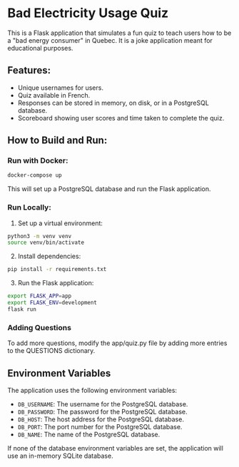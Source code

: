 # Bad Electricity Usage Quiz

This is a Flask application that simulates a fun quiz to teach users how to be a "bad energy consumer" in Quebec. It is a joke application meant for educational purposes.

## Features:
- Unique usernames for users.
- Quiz available in French.
- Responses can be stored in memory, on disk, or in a PostgreSQL database.
- Scoreboard showing user scores and time taken to complete the quiz.

## How to Build and Run:

### Run with Docker:

```bash
docker-compose up
```

This will set up a PostgreSQL database and run the Flask application.

### Run Locally:

1.	Set up a virtual environment:
```bash
python3 -m venv venv
source venv/bin/activate
```

2.	Install dependencies:
```bash
pip install -r requirements.txt
```

3.	Run the Flask application:
```bash
export FLASK_APP=app
export FLASK_ENV=development
flask run
```

### Adding Questions

To add more questions, modify the app/quiz.py file by adding more entries to the QUESTIONS dictionary.

## Environment Variables

The application uses the following environment variables:

- `DB_USERNAME`: The username for the PostgreSQL database.
- `DB_PASSWORD`: The password for the PostgreSQL database.
- `DB_HOST`: The host address for the PostgreSQL database.
- `DB_PORT`: The port number for the PostgreSQL database.
- `DB_NAME`: The name of the PostgreSQL database.

If none of the database environment variables are set, the application will use an in-memory SQLite database.